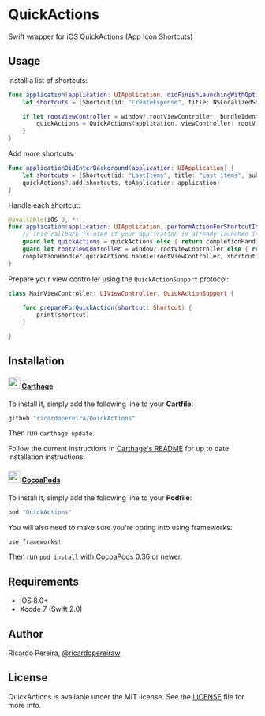 # QuickActions
Swift wrapper for iOS QuickActions (App Icon Shortcuts)

## Usage

Install a list of shortcuts:


```swift
func application(application: UIApplication, didFinishLaunchingWithOptions launchOptions: [NSObject: AnyObject]?) -> Bool {
    let shortcuts = [Shortcut(id: "CreateExpense", title: NSLocalizedString("CreateExpenseTitle", comment: ""), subtitle: NSLocalizedString("CreateExpenseSubTitle", comment: ""), icon: .Add)]

    if let rootViewController = window?.rootViewController, bundleIdentifier = NSBundle.mainBundle().bundleIdentifier {
        quickActions = QuickActions(application, viewController: rootViewController, bundleIdentifier: bundleIdentifier, shortcuts: shortcuts, launchOptions: launchOptions)
    }
}
```

Add more shortcuts:

```swift
func applicationDidEnterBackground(application: UIApplication) {
    let shortcuts = [Shortcut(id: "LastItems", title: "Last items", subtitle: nil, icon: nil)]
    quickActions?.add(shortcuts, toApplication: application)
}
```

Handle each shortcut:

```swift
@available(iOS 9, *)
func application(application: UIApplication, performActionForShortcutItem shortcutItem: UIApplicationShortcutItem, completionHandler: (Bool) -> Void) {
    // This callback is used if your application is already launched in the background, if not application(_:,willFinishLaunchingWithOptions:) or application(_:didFinishLaunchingWithOptions) will be called (handle the shortcut in those callbacks and return `false`)
    guard let quickActions = quickActions else { return completionHandler(false) }
    guard let rootViewController = window?.rootViewController else { return completionHandler(false) }
    completionHandler(quickActions.handle(rootViewController, shortcutItem: shortcutItem))
}
```

Prepare your view controller using the `QuickActionSupport` protocol:

```swift
class MainViewController: UIViewController, QuickActionSupport {

    func prepareForQuickAction(shortcut: Shortcut) {
        print(shortcut)
    }    

}
```

## Installation

#### <img src="https://cloud.githubusercontent.com/assets/432536/5252404/443d64f4-7952-11e4-9d26-fc5cc664cb61.png" width="24" height="24"> [Carthage]

[Carthage]: https://github.com/Carthage/Carthage

To install it, simply add the following line to your **Cartfile**:

```ruby
github "ricardopereira/QuickActions"
```

Then run `carthage update`.

Follow the current instructions in [Carthage's README][carthage-installation]
for up to date installation instructions.

[carthage-installation]: https://github.com/Carthage/Carthage#adding-frameworks-to-an-application

#### <img src="https://dl.dropboxusercontent.com/u/11377305/resources/cocoapods.png" width="24" height="24"> [CocoaPods]

[CocoaPods]: http://cocoapods.org

To install it, simply add the following line to your **Podfile**:

```ruby
pod "QuickActions"
```

You will also need to make sure you're opting into using frameworks:

```ruby
use_frameworks!
```

Then run `pod install` with CocoaPods 0.36 or newer.

## Requirements

* iOS 8.0+
* Xcode 7 (Swift 2.0)

## Author

Ricardo Pereira, [@ricardopereiraw](https://twitter.com/ricardopereiraw)

## License

QuickActions is available under the MIT license. See the [LICENSE] file for more info.

[LICENSE]: /LICENSE

